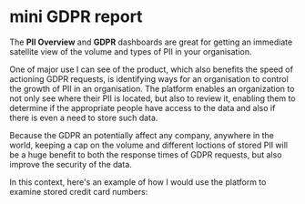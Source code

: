 # mini GDPR report

The **PII Overview** and **GDPR** dashboards are great for getting an immediate satellite view of the volume and types of PII in your organisation.

One of major use I can see of the product, which also benefits the speed of actioning GDPR requests, is identifying ways for an organisation to control the growth of PII in an organisation. The platform enables an organization to not only see where their PII is located, but also to review it, enabling them to determine if the appropriate people have access to the data and also if there is even a need to store such data. 

Because the GDPR an potentially affect any company, anywhere in the world, keeping a cap on the volume and different loctions of stored PII will be a huge benefit to both the response times of GDPR requests, but also improve the security of the data.

In this context, here's an example of how I would use the platform to examine stored credit card numbers: 
